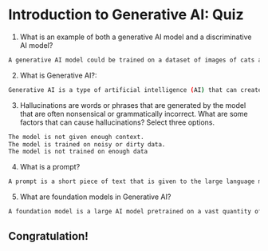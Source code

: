 # Introduction to Generative AI: Quiz

1. What is an example of both a generative AI model and a discriminative AI model?
```bash
A generative AI model could be trained on a dataset of images of cats and then used to generate new images of cats. A discriminative AI model could be trained on a dataset of images of cats and dogs and then used to classify new images as either cats or dogs.
```


2. What is Generative AI?:
```bash
Generative AI is a type of artificial intelligence (AI) that can create new content, such as text, images, audio, and video.
```

3. Hallucinations are words or phrases that are generated by the model that are often nonsensical or grammatically incorrect. What are some factors that can cause hallucinations? Select three options.
```bash
The model is not given enough context.
The model is trained on noisy or dirty data.
The model is not trained on enough data
```

4. What is a prompt?
```bash
A prompt is a short piece of text that is given to the large language model as input, and it can be used to control the output of the model in many ways.
```

5. What are foundation models in Generative AI?
```bash
A foundation model is a large AI model pretrained on a vast quantity of data that was "designed to be adapted” (or fine-tuned) to a wide range of downstream tasks, such as sentiment analysis, image captioning, and object recognition.
```
## Congratulation!
